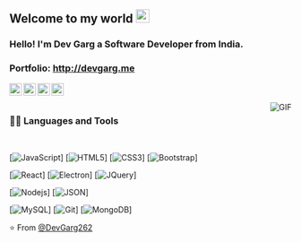    
## Welcome to my world <img src="https://github.com/TheDudeThatCode/TheDudeThatCode/blob/master/Assets/Earth.gif" width="24px">

### Hello! I'm Dev Garg a Software Developer from India.

### Portfolio: http://devgarg.me

<a href="https://twitter.com/DEVGARG27742904">
  <img align="left" alt="Brijesh Dhanani | Twitter" width="22px" src="https://cdn.jsdelivr.net/npm/simple-icons@v3/icons/twitter.svg" />
</a>
<a href="https://www.linkedin.com/in/devgargdg2620/">
  <img align="left" alt="Brijesh Dhanani" width="22px" src="https://cdn.jsdelivr.net/npm/simple-icons@v3/icons/linkedin.svg" />
</a>
<a href="https://www.facebook.com/dev.garg.969">
  <img align="left" alt="Brijesh Dhanani" width="22px" src="https://cdn.jsdelivr.net/npm/simple-icons@v3/icons/facebook.svg" />
</a>
<a href="https://www.instagram.com/the_devgarg/">
  <img align="left" alt="Brijesh Dhanani" width="22px" src="https://cdn.jsdelivr.net/npm/simple-icons@v3/icons/instagram.svg" />
</a>

<br />
<br />

  <img align="right" alt="GIF" src="https://media.giphy.com/media/836HiJc7pgzy8iNXCn/giphy.gif" />
  
### 👨‍💻 Languages and Tools

<br />

[![JavaScript](https://img.shields.io/badge/-JavaScript-black?style=flat&logo=javascript)]
[![HTML5](https://img.shields.io/badge/-HTML5-E34F26?style=flat&logo=html5&logoColor=white)]
[![CSS3](https://img.shields.io/badge/-CSS3-1572B6?style=flat&logo=css3)]
[![Bootstrap](https://img.shields.io/badge/-Bootstrap-563D7C?style=flat&logo=bootstrap)]

[![React](https://img.shields.io/badge/-React-black?style=flat&logo=reacti)]
[![Electron](https://img.shields.io/badge/-Electron-gray?style=flat&logo=electron)]
[![JQuery](https://img.shields.io/badge/-JQuery-blue?style=flat&logo=jquery)]

[![Nodejs](https://img.shields.io/badge/-Nodejs-green?style=flat&logo=Node.js)]
[![JSON](https://img.shields.io/badge/-json-02569B?style=flat&logo=json)]

[![MySQL](https://img.shields.io/badge/-MySQL-black?style=flat&logo=mysql)]
[![Git](https://img.shields.io/badge/-Git-black?style=flat&logo=git)]
[![MongoDB](https://img.shields.io/badge/-MongoDB-FCA121?style=flat&logo=mongodb)]

⭐️ From [@DevGarg262](https://github.com/DevGarg262)
